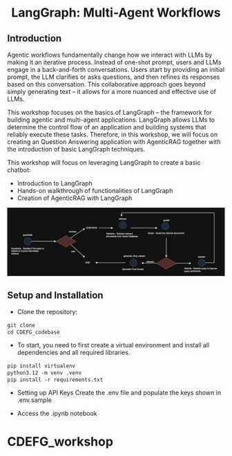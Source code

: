 <div align = "center">
<h1>LangGraph: Multi-Agent Workflows</h1>
</div>

## Introduction
Agentic workflows fundamentally change how we interact with LLMs by making it an iterative process. Instead of one-shot prompt, users and LLMs engage in a back-and-forth conversations. Users start by providing an initial prompt, the LLM clarifies or asks questions, and then refines its responses based on this conversation. This collaborative approach goes beyond simply generating text – it allows for a more nuanced and effective use of LLMs. 

This workshop focuses on the basics of LangGraph – the framework for building agentic and multi-agent applications. LangGraph allows LLMs to determine the control flow of an application and building systems that reliably execute these tasks. Therefore, in this workshop, we will focus on creating an Question Answering application with AgenticRAG together with the introduction of basic LangGraph techniques.

This workshop will focus on leveraging LangGraph to create a basic chatbot:
- Introduction to LangGraph
- Hands-on walkthrough of functionalities of LangGraph
- Creation of AgenticRAG with LangGraph

![image.png](assets/Architecture.drawio.png)
 
## Setup and Installation
- Clone the repository:
```
git clone
cd CDEFG_codebase
```

- To start, you need to first create a virtual environment and install all dependencies and all required libraries.
```
pip install virtualenv
python3.12 -m venv .venv
pip install -r requirements.txt
```

- Setting up API Keys
Create the .env file and populate the keys shown in .env.sample

- Access the .ipynb notebook



# CDEFG_workshop
